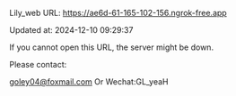 Lily_web URL: https://ae6d-61-165-102-156.ngrok-free.app

Updated at: 2024-12-10 09:29:37

If you cannot open this URL, the server might be down.

Please contact: 

goley04@foxmail.com Or Wechat:GL_yeaH